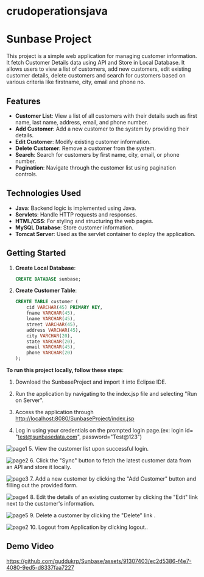 # crudoperationsjava

# Sunbase Project 

This project is a simple web application for managing customer information. It fetch Customer Details data using API and Store in Local Database. It allows users to view a list of customers, add new customers, edit existing customer details, delete customers and search for customers based on various criteria like firstname, city, email and phone no.

## Features

- **Customer List**: View a list of all customers with their details such as first name, last name, address, email, and phone number.
- **Add Customer**: Add a new customer to the system by providing their details.
- **Edit Customer**: Modify existing customer information.
- **Delete Customer**: Remove a customer from the system.
- **Search**: Search for customers by first name, city, email, or phone number.
- **Pagination**: Navigate through the customer list using pagination controls.

## Technologies Used

- **Java**: Backend logic is implemented using Java.
- **Servlets**: Handle HTTP requests and responses.
- **HTML/CSS**: For styling and structuring the web pages.
- **MySQL Database**: Store customer information.
- **Tomcat Server**: Used as the servlet container to deploy the application.

## Getting Started

1. **Create Local Database**:
    ```sql
    CREATE DATABASE sunbase;
    ```

2. **Create Customer Table**:
    ```sql
    CREATE TABLE customer (
        cid VARCHAR(45) PRIMARY KEY,
        fname VARCHAR(45),
        lname VARCHAR(45),
        street VARCHAR(45),
        address VARCHAR(45),
        city VARCHAR(20),
        state VARCHAR(20),
        email VARCHAR(45),
        phone VARCHAR(20)
    );
    ```

**To run this project locally, follow these steps**:
   
1. Download the SunbaseProject and import it into Eclipse IDE.
   
2. Run the application by navigating to the index.jsp file and selecting "Run on Server".
   
3. Access the application through [http://localhost:8080/SunbaseProject/index.jsp](http://localhost:8080/SunbaseProject/index.jsp)
   
4. Log in using your credentials on the prompted login page.(ex: login id= "test@sunbasedata.com", password="Test@123")
   
  ![page1](https://github.com/guddukrp/SunbaseProject/assets/91307403/ff43efdf-a537-4884-b89f-b2472b8f6524)
5. View the customer list upon successful login.
   
  ![page2](https://github.com/guddukrp/SunbaseProject/assets/91307403/72d3c0ac-7568-41a9-bbf2-57b15d292e36)
6. Click the "Sync" button to fetch the latest customer data from an API and store it locally.
    
  ![page3](https://github.com/guddukrp/SunbaseProject/assets/91307403/2c53af06-f020-46e1-98a7-f35e28c8dc51)
7. Add a new customer by clicking the "Add Customer" button and filling out the provided form.
   
  ![page4](https://github.com/guddukrp/SunbaseProject/assets/91307403/af2c0b68-417f-4ac6-a053-3b2650825c31)
8. Edit the details of an existing customer by clicking the "Edit" link next to the customer's information.
    
  ![page5](https://github.com/guddukrp/SunbaseProject/assets/91307403/3c6d7ac9-6b36-4340-8a0d-4b2e0176585d)
9. Delete a customer by clicking the "Delete" link .
    
  ![page2](https://github.com/guddukrp/SunbaseProject/assets/91307403/72d3c0ac-7568-41a9-bbf2-57b15d292e36)
10. Logout from Application by clicking logout..


## Demo Video


[https://github.com/guddukrp/Sunbase/assets/91307403/ec2d5386-f4e7-4080-9ed5-d8337faa7227
](https://github.com/guddukrp/SunbaseProject/assets/91307403/c6a1d670-3444-4598-bc81-0a0535f303e1
)


